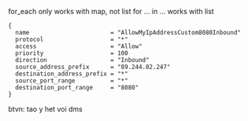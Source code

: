 for_each only works with map, not list
for ... in ... works with list


    {
      name                       = "AllowMyIpAddressCustom8080Inbound"
      protocol                   = "*"
      access                     = "Allow"
      priority                   = 100
      direction                  = "Inbound"
      source_address_prefix      = "89.244.82.247"
      destination_address_prefix = "*"
      source_port_range          = "*"
      destination_port_range     = "8080"
    }


btvn: tao y het voi dms